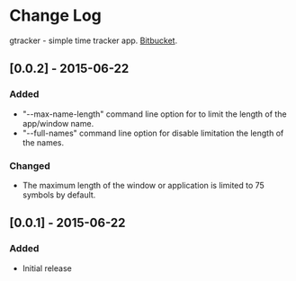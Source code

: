 # Change Log
gtracker - simple time tracker app.
[Bitbucket](https://bitbucket.org/Oboroten/gtracker).

## [0.0.2] - 2015-06-22
### Added
- "--max-name-length" command line option for to limit the length of the app/window name.
- "--full-names" command line option for disable limitation the length of the names.

### Changed
- The maximum length of the window or application is limited to 75 symbols by default.

## [0.0.1] - 2015-06-22
### Added
- Initial release
